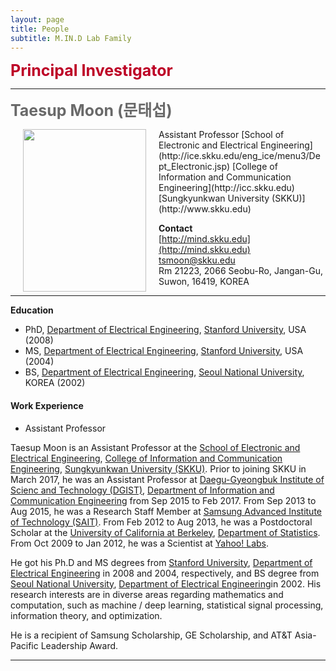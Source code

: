 ```yaml
---
layout: page
title: People 
subtitle: M.IN.D Lab Family
---
```


<b><span style="font-size: 25px !important; color: #BD0026;">Principal Investigator</span></b>
<hr>

<b><span style="font-size: 25px !important; color: #696969;">Taesup Moon (문태섭)</span></b>

<img src="https://raw.githubusercontent.com/mindlab-skku/mindlab-skku.github.io/master/people/profile_icc.jpg" width="197" height="260" align="left" hspace="20" />
Assistant Professor  
[School of Electronic and Electrical Engineering](http://ice.skku.edu/eng_ice/menu3/Dept_Electronic.jsp)  
[College of Information and Communication Engineering](http://icc.skku.edu)  
[Sungkyunkwan University (SKKU)](http://www.skku.edu) 
 
**Contact**  
[http://mind.skku.edu](http://mind.skku.edu)  
[tsmoon@skku.edu](tsmoon@skku.edu)  
Rm 21223, 2066 Seobu-Ro, Jangan-Gu, Suwon, 16419, KOREA

<hr>


**Education**   
* PhD, [Department of Electrical Engineering](http://ee.stanford.edu), [Stanford University](http://www.stanford.edu), USA (2008)  
* MS, [Department of Electrical Engineering](http://ee.stanford.edu), [Stanford University](http://www.stanford.edu), USA (2004)  
* BS, [Department of Electrical Engineering](http://ee.snu.ac.kr), [Seoul National University](http://www.snu.ac.kr), KOREA (2002)  

#### Work Experience


* Assistant Professor

Taesup Moon is an Assistant Professor at the [School of Electronic and Electrical Engineering](http://ice.skku.edu/eng_ice/menu3/Dept_Electronic.jsp), [College of Information and Communication Engineering](http://icc.skku.edu), [Sungkyunkwan University (SKKU)](http://www.skku.edu). Prior to joining SKKU in March 2017, he was an Assistant Professor at [Daegu-Gyeongbuk Institute of Scienc and Technology (DGIST)](http://www.dgist.ac.kr), [Department of Information and Communication Engineering](http://ice.dgist.ac.kr) from Sep 2015 to Feb 2017. From Sep 2013 to Aug 2015, he was a Research Staff Member at [Samsung Advanced Institute of Technology (SAIT)](http://www.sait.samsung.co.kr). From Feb 2012 to Aug 2013, he was a Postdoctoral Scholar at the [University of California at Berkeley](http://www.berkeley.edu), [Department of Statistics](http://statistics.berkeley.edu). From Oct 2009 to Jan 2012, he was a Scientist at [Yahoo! Labs](http://research.yahoo.com).  

He got his Ph.D and MS degrees from [Stanford University](http://www.stanford.edu), [Department of Electrical Engineering](http://ee.stanford.edu) in 2008 and 2004, respectively, and BS degree from [Seoul National University](http://www.snu.ac.kr), [Department of Electrical Engineering](http://ee.snu.ac.kr)in 2002. His research interests are in diverse areas regarding mathematics and computation, such as machine / deep learning, statistical signal processing, information theory, and optimization. 

He is a recipient of Samsung Scholarship, GE Scholarship, and AT&T Asia-Pacific Leadership Award.     

<hr>  

